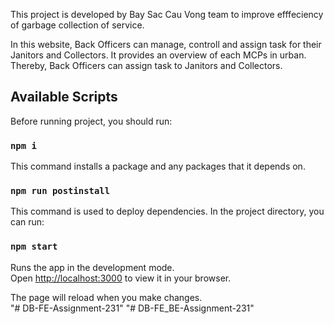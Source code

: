 This project is developed by Bay Sac Cau Vong team to improve efffeciency of garbage collection of service.

In this website, Back Officers can manage, controll and assign task for their Janitors and Collectors. It provides an overview of each MCPs in urban. Thereby, Back Officers can assign task to Janitors and  Collectors.

## Available Scripts

Before running project, you should run: 

### `npm i`

This command installs a package and any packages that it depends on. 

### `npm run postinstall`

This command is used to deploy dependencies.
In the project directory, you can run:

### `npm start`

Runs the app in the development mode.\
Open [http://localhost:3000](http://localhost:3000) to view it in your browser.

The page will reload when you make changes.\
"# DB-FE-Assignment-231" 
"# DB-FE_BE-Assignment-231" 
